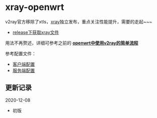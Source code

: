 # xray-openwrt

v2ray官方移除了xtls，[xray](https://github.com/XTLS/Xray-core)独立发布，重点关注性能提升，需要的走起~~~

* [release下获取xray文件](https://github.com/felix-fly/xray-openwrt/releases)

用法不再赘述，详细可参考之前的 **[openwrt中使用v2ray的简单流程](https://github.com/felix-fly/v2ray-openwrt)**

参考配置文件：

* [客户端配置](./client.json) 
* [服务端配置](./server.json)

## 更新记录
2020-12-08
* 初版
